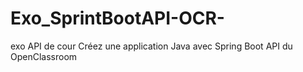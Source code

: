 # Exo_SprintBootAPI-OCR-
exo API de cour Créez une application Java avec Spring Boot API du OpenClassroom
